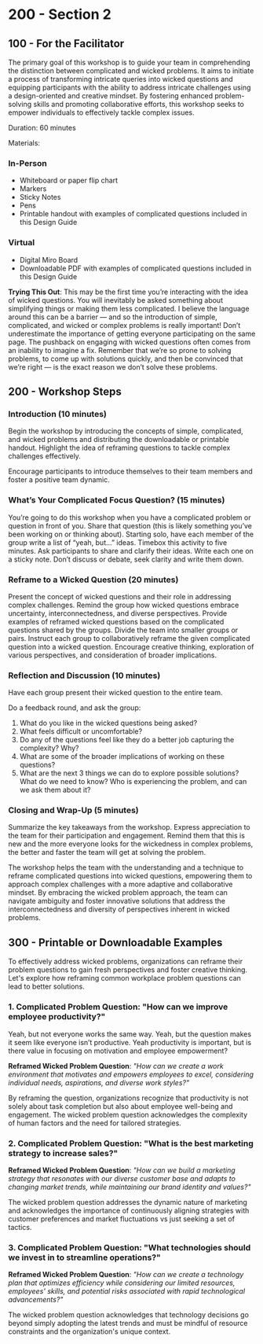 # 200 - Section 2

## 100 - For the Facilitator

The primary goal of this workshop is to guide your team in comprehending the distinction between complicated and wicked problems. It aims to initiate a process of
transforming intricate queries into wicked questions and equipping participants with the ability to address intricate challenges using a design-oriented and creative
mindset. By fostering enhanced problem-solving skills and promoting collaborative efforts, this workshop seeks to empower individuals to effectively tackle complex
issues.

Duration: 60 minutes

Materials:

### In-Person

- Whiteboard or paper flip chart
- Markers
- Sticky Notes
- Pens
- Printable handout with examples of complicated questions included in this Design Guide

### Virtual

- Digital Miro Board
- Downloadable PDF with examples of complicated questions included in this Design Guide

**Trying This Out**: This may be the first time you’re interacting with the idea of wicked questions. You will inevitably be asked something about simplifying things or making them less complicated. I believe the language around this can be a barrier — and so the introduction of simple, complicated, and wicked or
complex problems is really important! Don’t underestimate the importance of getting everyone participating on the same page. The pushback on engaging with wicked questions often comes from an inability to imagine a fix. Remember that we’re so prone to solving problems, to come up with solutions
quickly, and then be convinced that we’re right — is the exact reason we don’t solve these problems.

## 200 - Workshop Steps

### Introduction (10 minutes)

Begin the workshop by introducing the concepts of simple, complicated, and wicked problems and distributing the downloadable or printable handout. Highlight the idea of reframing questions to tackle complex challenges effectively.

Encourage participants to introduce themselves to their team members and foster a positive team dynamic.

### What’s Your Complicated Focus Question? (15 minutes)

You’re going to do this workshop when you have a complicated problem or question in front of you. Share that question (this is likely something you’ve been working on or thinking about). Starting solo, have each member of the group write a list of “yeah, but…” ideas. Timebox this activity to five minutes.
Ask participants to share and clarify their ideas. Write each one on a sticky note. Don’t discuss or debate, seek clarity and write them down.

### Reframe to a Wicked Question (20 minutes)

Present the concept of wicked questions and their role in addressing complex challenges. Remind the group how wicked questions embrace uncertainty, interconnectedness, and diverse perspectives. Provide examples of reframed wicked questions based on the complicated questions shared by the
groups. Divide the team into smaller groups or pairs. Instruct each group to collaboratively reframe the given complicated question into a wicked question. Encourage creative thinking, exploration of various perspectives, and consideration of broader implications.

### Reflection and Discussion (10 minutes)

Have each group present their wicked question to the entire team.

Do a feedback round, and ask the group:
1. What do you like in the wicked questions being asked?
2. What feels difficult or uncomfortable?
3. Do any of the questions feel like they do a better job capturing the complexity? Why?
4. What are some of the broader implications of working on these questions?
5. What are the next 3 things we can do to explore possible solutions? What do we need to know? Who is experiencing the problem, and can we ask them about it?

### Closing and Wrap-Up (5 minutes)

Summarize the key takeaways from the workshop. Express appreciation to the team for their participation and engagement. Remind them that this is new and the more everyone looks for the wickedness in complex problems, the better and faster the team will get at solving the problem.

The workshop helps the team with the understanding and a technique to reframe complicated questions into wicked questions, empowering them to approach complex challenges with a more adaptive and collaborative mindset. By embracing the wicked problem approach, the team can navigate ambiguity and foster innovative solutions that address the interconnectedness and diversity of perspectives inherent in wicked problems.

## 300 - Printable or Downloadable Examples

To effectively address wicked problems, organizations can reframe their problem questions to gain fresh perspectives and foster creative thinking. Let's explore how reframing common workplace problem questions can lead to better solutions.

### 1. Complicated Problem Question: "How can we improve employee productivity?"

Yeah, but not everyone works the same way. Yeah, but the question makes it seem like everyone isn’t productive. Yeah productivity is important, but is there value in focusing on motivation and employee empowerment?

**Reframed Wicked Problem Question**: *"How can we create a work environment that motivates and empowers employees to excel, considering individual needs, aspirations, and diverse work styles?"*

By reframing the question, organizations recognize that productivity is not solely about task completion but also about employee well-being and engagement. The wicked problem question acknowledges the complexity of human factors and the need for tailored strategies.

### 2. Complicated Problem Question: "What is the best marketing strategy to increase sales?"

**Reframed Wicked Problem Question**: *"How can we build a marketing strategy that resonates with our diverse customer base and adapts to changing market trends, while maintaining our brand identity and values?"*

The wicked problem question addresses the dynamic nature of marketing and acknowledges the importance of continuously aligning strategies with customer preferences and market fluctuations vs just seeking a set of tactics.

### 3. Complicated Problem Question: "What technologies should we invest in to streamline operations?"

**Reframed Wicked Problem Question**: *"How can we create a technology plan that optimizes efficiency while considering our limited resources, employees' skills, and potential risks associated with rapid technological advancements?"*

The wicked problem question acknowledges that technology decisions go beyond simply adopting the latest trends and must be mindful of resource constraints and the organization's unique context.
